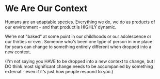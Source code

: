 # We Are Our Context

Humans are an adaptable species. Everything we do, we do as products of our environment - and that product is HIGHLY dynamic.

We're not "baked" at some point in our childhoods or our adolescence or our thirties or ever. Someone who's been one type of person in one place for years can change to something entirely different when dropped into a new context.

(I'm not saying you HAVE to be dropped into a new context to change, but I DO think most significant change needs to be accompanied by something external - even if it's just how people respond to you.)
